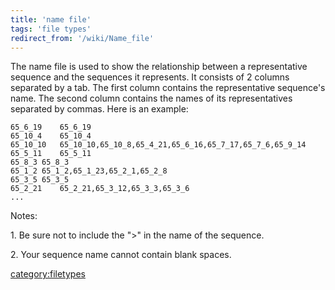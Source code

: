 ```yaml
---
title: 'name file'
tags: 'file types'
redirect_from: '/wiki/Name_file'
---
```

The name file is used to show the relationship between a representative
sequence and the sequences it represents. It consists of 2 columns
separated by a tab. The first column contains the representative
sequence\'s name. The second column contains the names of its
representatives separated by commas. Here is an example:

    65_6_19    65_6_19
    65_10_4    65_10_4
    65_10_10   65_10_10,65_10_8,65_4_21,65_6_16,65_7_17,65_7_6,65_9_14
    65_5_11    65_5_11
    65_8_3 65_8_3
    65_1_2 65_1_2,65_1_23,65_2_1,65_2_8
    65_3_5 65_3_5
    65_2_21    65_2_21,65_3_12,65_3_3,65_3_6
    ...

Notes:


1\.  Be sure not to include the \"\>\" in the name of the sequence.

2\.  Your sequence name cannot contain blank spaces.

[category:filetypes](Category:FileTypes)
